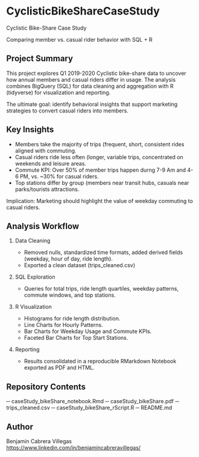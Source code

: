 # CyclisticBikeShareCaseStudy

Cyclistic Bike-Share Case Study

Comparing member vs. casual rider behavior with SQL + R

## Project Summary
This project explores Q1 2019-2020 Cyclistic bike-share data to uncover how annual members and casual riders differ in usage.
The analysis combines BigQuery (SQL) for data cleaning and aggregation with R (tidyverse) for visualization and reporting.

The ultimate goal: identify behavioral insights that support marketing strategies to convert casual riders into members.


## Key Insights
- Members take the majority of trips (frequent, short, consistent rides aligned with commuting.
- Casual riders ride less often (longer, variable trips, concentrated on weekends and leisure areas.
- Commute KPI: Over 50% of member trips happen durng 7-9 Am and 4-6 PM, vs. ~30% for casual riders.
- Top stations differ by group (members near transit hubs, casuals near parks/tourists attractions.

Implication: Marketing should highlight the value of weekday commuting to casual riders. 


## Analysis Workflow
1. Data Cleaning
   - Removed nulls, standardized time formats, added derived fields (weekday, hour of day, ride length).
   - Exported a clean dataset (trips_cleaned.csv)

2. SQL Exploration
   - Queries for total trips, ride length quartiles, weekday patterns, commute windows, and top stations.

3. R Visualization
   - Histograms for ride length distribution.
   - Line Charts for Hourly Patterns.
   - Bar Charts for Weekday Usage and Commute KPIs.
   - Faceted Bar Charts for Top Start Stations.
  
4. Reporting
   - Results consolidated in a reproducible RMarkdown Notebook exported as PDF and HTML.
  


## Repository Contents
─ caseStudy_bikeShare_notebook.Rmd
─ caseStudy_bikeShare.pdf
─ trips_cleaned.csv
─ caseStudy_bikeShare_rScript.R
─ README.md


## Author
Benjamin Cabrera Villegas
https://www.linkedin.com/in/benjamincabreravillegas/

